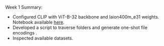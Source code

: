 Week 1 Summary:
- Configured CLIP with ViT-B-32 backbone and laion400m_e31 weights.
  Notebook available [here](https://colab.research.google.com/drive/1l5Es7sGHMuEgxejvae3jjrrw71GU3mZg?usp=sharing).
- Developed a script to traverse folders and generate one-shot file encodings  .
- Inspected available datasets.
